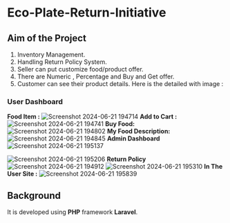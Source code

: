
# Eco-Plate-Return-Initiative





## Aim of the Project
 1. Inventory Management.
 2. Handling Return Policy System.
 3. Seller can put customize food/product offer.
 4. There are Numeric , Percentage and Buy and Get offer.
5. Customer can see their product details.
Here is the detailed with image : 
### **User Dashboard**
**Food Item :** 
![Screenshot 2024-06-21 194714](https://github.com/Rukhsana-148/EcoPlate-Return-Initiative/assets/81349580/d49fa5d8-4ce7-456c-af9c-4ae672d166dd)
**Add to Cart :** 
![Screenshot 2024-06-21 194741](https://github.com/Rukhsana-148/EcoPlate-Return-Initiative/assets/81349580/8e45a6a5-6810-4ee3-9c45-c89c85044e0c)
**Buy Food:**
![Screenshot 2024-06-21 194802](https://github.com/Rukhsana-148/EcoPlate-Return-Initiative/assets/81349580/8c704787-259d-4b00-87d8-9b345180808b)
**My Food Description:**
![Screenshot 2024-06-21 194845](https://github.com/Rukhsana-148/EcoPlate-Return-Initiative/assets/81349580/e60f9db8-899b-45fd-aaf6-7680be0908c7)
**Admin Dashboard** 
![Screenshot 2024-06-21 195137](https://github.com/Rukhsana-148/EcoPlate-Return-Initiative/assets/81349580/aa15e3f0-3544-420f-98c5-c7f4d8a8740a)

![Screenshot 2024-06-21 195206](https://github.com/Rukhsana-148/EcoPlate-Return-Initiative/assets/81349580/11f62390-6a15-4844-b289-02aeb9c469f6)
**Return Policy**
![Screenshot 2024-06-21 194912](https://github.com/Rukhsana-148/EcoPlate-Return-Initiative/assets/81349580/d5f3d3bd-e9e8-45e3-a10b-a7ec413bf8e7)
![Screenshot 2024-06-21 195310](https://github.com/Rukhsana-148/EcoPlate-Return-Initiative/assets/81349580/75401acc-f798-4d9c-b8d4-30832f1e8e65)
**In The User Site :** 
![Screenshot 2024-06-21 195839](https://github.com/Rukhsana-148/EcoPlate-Return-Initiative/assets/81349580/a7220519-568c-4683-b764-7fb1ce33abcf)





 
## Background

It is developed using **PHP** framework **Laravel**.


